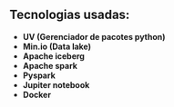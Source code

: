 ## Tecnologias usadas:

- **UV (Gerenciador de pacotes python)**
- **Min.io (Data lake)**
- **Apache iceberg**
- **Apache spark**
- **Pyspark**
- **Jupiter notebook**
- **Docker**